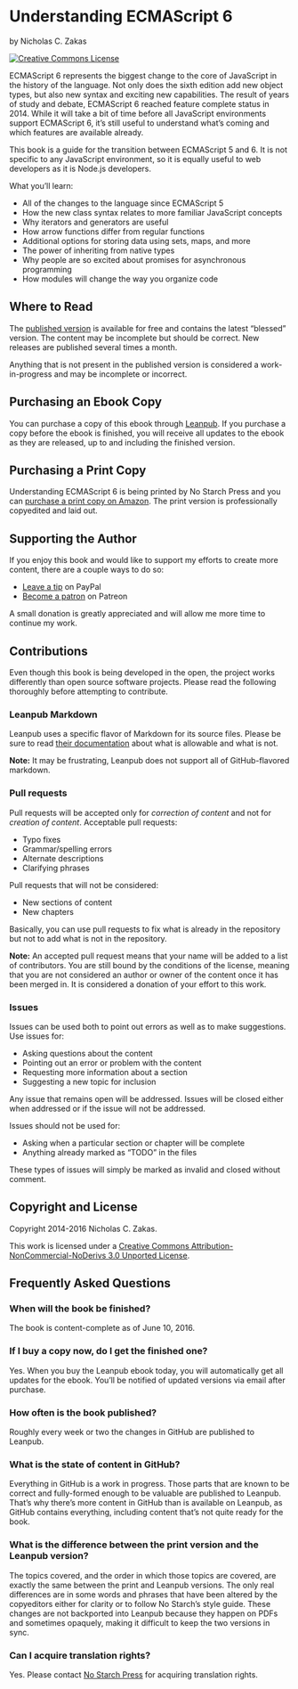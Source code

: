 Understanding ECMAScript 6
==========================

by Nicholas C. Zakas

[![Creative Commons License](http://i.creativecommons.org/l/by-nc-nd/3.0/88x31.png)](https://creativecommons.org/licenses/by-nc-nd/3.0/)

ECMAScript 6 represents the biggest change to the core of JavaScript in the history of the language. Not only does the sixth edition add new object types, but also new syntax and exciting new capabilities. The result of years of study and debate, ECMAScript 6 reached feature complete status in 2014. While it will take a bit of time before all JavaScript environments support ECMAScript 6, it’s still useful to understand what’s coming and which features are available already.

This book is a guide for the transition between ECMAScript 5 and 6. It is not specific to any JavaScript environment, so it is equally useful to web developers as it is Node.js developers.

What you’ll learn:

-   All of the changes to the language since ECMAScript 5
-   How the new class syntax relates to more familiar JavaScript concepts
-   Why iterators and generators are useful
-   How arrow functions differ from regular functions
-   Additional options for storing data using sets, maps, and more
-   The power of inheriting from native types
-   Why people are so excited about promises for asynchronous programming
-   How modules will change the way you organize code

Where to Read
-------------

The [published version](https://leanpub.com/understandinges6/read/) is available for free and contains the latest “blessed” version. The content may be incomplete but should be correct. New releases are published several times a month.

Anything that is not present in the published version is considered a work-in-progress and may be incomplete or incorrect.

Purchasing an Ebook Copy
------------------------

You can purchase a copy of this ebook through [Leanpub](https://leanpub.com/understandinges6). If you purchase a copy before the ebook is finished, you will receive all updates to the ebook as they are released, up to and including the finished version.

Purchasing a Print Copy
-----------------------

Understanding ECMAScript 6 is being printed by No Starch Press and you can [purchase a print copy on Amazon](http://amzn.to/22YQOer). The print version is professionally copyedited and laid out.

Supporting the Author
---------------------

If you enjoy this book and would like to support my efforts to create more content, there are a couple ways to do so:

-   [Leave a tip](https://www.paypal.com/cgi-bin/webscr?cmd=_s-xclick&hosted_button_id=EFQLNGT3QEL6J) on PayPal
-   [Become a patron](https://patreon.com/nzakas) on Patreon

A small donation is greatly appreciated and will allow me more time to continue my work.

Contributions
-------------

Even though this book is being developed in the open, the project works differently than open source software projects. Please read the following thoroughly before attempting to contribute.

### Leanpub Markdown

Leanpub uses a specific flavor of Markdown for its source files. Please be sure to read [their documentation](https://leanpub.com/help/manual#leanpub-auto-styling-text) about what is allowable and what is not.

**Note:** It may be frustrating, Leanpub does not support all of GitHub-flavored markdown.

### Pull requests

Pull requests will be accepted only for *correction of content* and not for *creation of content*. Acceptable pull requests:

-   Typo fixes
-   Grammar/spelling errors
-   Alternate descriptions
-   Clarifying phrases

Pull requests that will not be considered:

-   New sections of content
-   New chapters

Basically, you can use pull requests to fix what is already in the repository but not to add what is not in the repository.

**Note:** An accepted pull request means that your name will be added to a list of contributors. You are still bound by the conditions of the license, meaning that you are not considered an author or owner of the content once it has been merged in. It is considered a donation of your effort to this work.

### Issues

Issues can be used both to point out errors as well as to make suggestions. Use issues for:

-   Asking questions about the content
-   Pointing out an error or problem with the content
-   Requesting more information about a section
-   Suggesting a new topic for inclusion

Any issue that remains open will be addressed. Issues will be closed either when addressed or if the issue will not be addressed.

Issues should not be used for:

-   Asking when a particular section or chapter will be complete
-   Anything already marked as “TODO” in the files

These types of issues will simply be marked as invalid and closed without comment.

Copyright and License
---------------------

Copyright 2014-2016 Nicholas C. Zakas.

This work is licensed under a [Creative Commons Attribution-NonCommercial-NoDerivs 3.0 Unported License](http://creativecommons.org/licenses/by-nc-nd/3.0/).

Frequently Asked Questions
--------------------------

### When will the book be finished?

The book is content-complete as of June 10, 2016.

### If I buy a copy now, do I get the finished one?

Yes. When you buy the Leanpub ebook today, you will automatically get all updates for the ebook. You’ll be notified of updated versions via email after purchase.

### How often is the book published?

Roughly every week or two the changes in GitHub are published to Leanpub.

### What is the state of content in GitHub?

Everything in GitHub is a work in progress. Those parts that are known to be correct and fully-formed enough to be valuable are published to Leanpub. That’s why there’s more content in GitHub than is available on Leanpub, as GitHub contains everything, including content that’s not quite ready for the book.

### What is the difference between the print version and the Leanpub version?

The topics covered, and the order in which those topics are covered, are exactly the same between the print and Leanpub versions. The only real differences are in some words and phrases that have been altered by the copyeditors either for clarity or to follow No Starch’s style guide. These changes are not backported into Leanpub because they happen on PDFs and sometimes opaquely, making it difficult to keep the two versions in sync.

### Can I acquire translation rights?

Yes. Please contact [No Starch Press](https://www.nostarch.com/) for acquiring translation rights.
